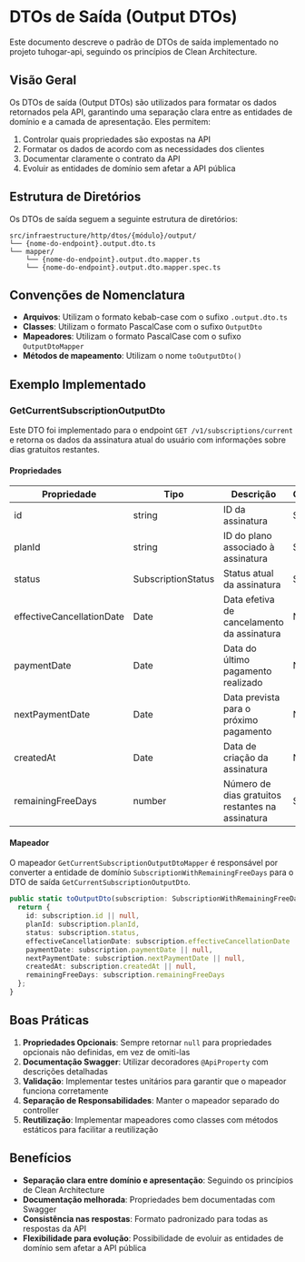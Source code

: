 # DTOs de Saída (Output DTOs)

Este documento descreve o padrão de DTOs de saída implementado no projeto tuhogar-api, seguindo os princípios de Clean Architecture.

## Visão Geral

Os DTOs de saída (Output DTOs) são utilizados para formatar os dados retornados pela API, garantindo uma separação clara entre as entidades de domínio e a camada de apresentação. Eles permitem:

1. Controlar quais propriedades são expostas na API
2. Formatar os dados de acordo com as necessidades dos clientes
3. Documentar claramente o contrato da API
4. Evoluir as entidades de domínio sem afetar a API pública

## Estrutura de Diretórios

Os DTOs de saída seguem a seguinte estrutura de diretórios:

```
src/infraestructure/http/dtos/{módulo}/output/
└── {nome-do-endpoint}.output.dto.ts
└── mapper/
    └── {nome-do-endpoint}.output.dto.mapper.ts
    └── {nome-do-endpoint}.output.dto.mapper.spec.ts
```

## Convenções de Nomenclatura

- **Arquivos**: Utilizam o formato kebab-case com o sufixo `.output.dto.ts`
- **Classes**: Utilizam o formato PascalCase com o sufixo `OutputDto`
- **Mapeadores**: Utilizam o formato PascalCase com o sufixo `OutputDtoMapper`
- **Métodos de mapeamento**: Utilizam o nome `toOutputDto()`

## Exemplo Implementado

### GetCurrentSubscriptionOutputDto

Este DTO foi implementado para o endpoint `GET /v1/subscriptions/current` e retorna os dados da assinatura atual do usuário com informações sobre dias gratuitos restantes.

#### Propriedades

| Propriedade | Tipo | Descrição | Obrigatório |
|-------------|------|-----------|-------------|
| id | string | ID da assinatura | Sim |
| planId | string | ID do plano associado à assinatura | Sim |
| status | SubscriptionStatus | Status atual da assinatura | Sim |
| effectiveCancellationDate | Date | Data efetiva de cancelamento da assinatura | Não |
| paymentDate | Date | Data do último pagamento realizado | Não |
| nextPaymentDate | Date | Data prevista para o próximo pagamento | Não |
| createdAt | Date | Data de criação da assinatura | Não |
| remainingFreeDays | number | Número de dias gratuitos restantes na assinatura | Sim |

#### Mapeador

O mapeador `GetCurrentSubscriptionOutputDtoMapper` é responsável por converter a entidade de domínio `SubscriptionWithRemainingFreeDays` para o DTO de saída `GetCurrentSubscriptionOutputDto`.

```typescript
public static toOutputDto(subscription: SubscriptionWithRemainingFreeDays): GetCurrentSubscriptionOutputDto {
  return {
    id: subscription.id || null,
    planId: subscription.planId,
    status: subscription.status,
    effectiveCancellationDate: subscription.effectiveCancellationDate || null,
    paymentDate: subscription.paymentDate || null,
    nextPaymentDate: subscription.nextPaymentDate || null,
    createdAt: subscription.createdAt || null,
    remainingFreeDays: subscription.remainingFreeDays
  };
}
```

## Boas Práticas

1. **Propriedades Opcionais**: Sempre retornar `null` para propriedades opcionais não definidas, em vez de omiti-las
2. **Documentação Swagger**: Utilizar decoradores `@ApiProperty` com descrições detalhadas
3. **Validação**: Implementar testes unitários para garantir que o mapeador funciona corretamente
4. **Separação de Responsabilidades**: Manter o mapeador separado do controller
5. **Reutilização**: Implementar mapeadores como classes com métodos estáticos para facilitar a reutilização

## Benefícios

- **Separação clara entre domínio e apresentação**: Seguindo os princípios de Clean Architecture
- **Documentação melhorada**: Propriedades bem documentadas com Swagger
- **Consistência nas respostas**: Formato padronizado para todas as respostas da API
- **Flexibilidade para evolução**: Possibilidade de evoluir as entidades de domínio sem afetar a API pública

